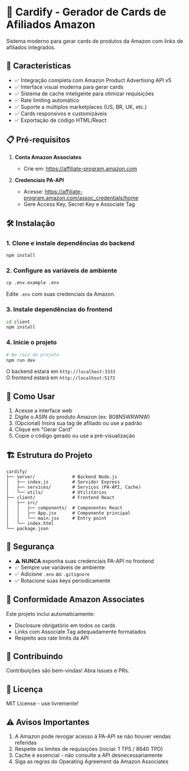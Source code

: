 # 🎴 Cardify - Gerador de Cards de Afiliados Amazon

Sistema moderno para gerar cards de produtos da Amazon com links de afiliados integrados.

## 🚀 Características

- ✅ Integração completa com Amazon Product Advertising API v5
- ✅ Interface visual moderna para gerar cards
- ✅ Sistema de cache inteligente para otimizar requisições
- ✅ Rate limiting automático
- ✅ Suporte a múltiplos marketplaces (US, BR, UK, etc.)
- ✅ Cards responsivos e customizáveis
- ✅ Exportação de código HTML/React

## 📋 Pré-requisitos

1. **Conta Amazon Associates**
   - Crie em: https://affiliate-program.amazon.com
   
2. **Credenciais PA-API**
   - Acesse: https://affiliate-program.amazon.com/assoc_credentials/home
   - Gere Access Key, Secret Key e Associate Tag

## 🛠️ Instalação

### 1. Clone e instale dependências do backend

```bash
npm install
```

### 2. Configure as variáveis de ambiente

```bash
cp .env.example .env
```

Edite `.env` com suas credenciais da Amazon.

### 3. Instale dependências do frontend

```bash
cd client
npm install
```

### 4. Inicie o projeto

```bash
# Na raiz do projeto
npm run dev
```

O backend estará em `http://localhost:3333`  
O frontend estará em `http://localhost:5173`

## 📖 Como Usar

1. Acesse a interface web
2. Digite o ASIN do produto Amazon (ex: B08N5WRWNW)
3. (Opcional) Insira sua tag de afiliado ou use a padrão
4. Clique em "Gerar Card"
5. Copie o código gerado ou use a pré-visualização

## 🏗️ Estrutura do Projeto

```
cardify/
├── server/              # Backend Node.js
│   ├── index.js         # Servidor Express
│   ├── services/        # Serviços (PA-API, Cache)
│   └── utils/           # Utilitários
├── client/              # Frontend React
│   ├── src/
│   │   ├── components/  # Componentes React
│   │   ├── App.jsx      # Componente principal
│   │   └── main.jsx     # Entry point
│   └── index.html
└── package.json
```

## 🔐 Segurança

- ⚠️ **NUNCA** exponha suas credenciais PA-API no frontend
- ✅ Sempre use variáveis de ambiente
- ✅ Adicione `.env` ao `.gitignore`
- ✅ Rotacione suas keys periodicamente

## 📝 Conformidade Amazon Associates

Este projeto inclui automaticamente:
- Disclosure obrigatório em todos os cards
- Links com Associate Tag adequadamente formatados
- Respeito aos rate limits da API

## 🤝 Contribuindo

Contribuições são bem-vindas! Abra issues e PRs.

## 📄 Licença

MIT License - use livremente!

## ⚠️ Avisos Importantes

1. A Amazon pode revogar acesso à PA-API se não houver vendas referidas
2. Respeite os limites de requisições (inicial: 1 TPS / 8640 TPD)
3. Cache é essencial - não consulte a API desnecessariamente
4. Siga as regras do Operating Agreement da Amazon Associates

